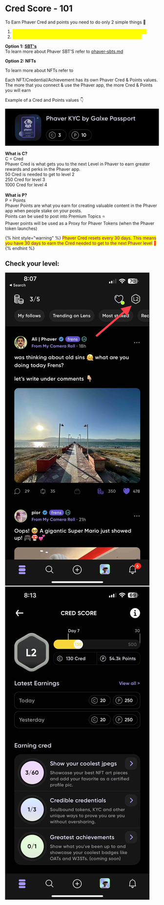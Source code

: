 # Cred Score - 101

To Earn Phaver Cred and points you need to do only 2 simple things 🤝

1. <mark style="color:yellow;">**Connect your SBTs/NFTs or Achievements to your Phaver Profile**</mark>&#x20;
2. <mark style="color:yellow;">**Use the Phaver app - DAILY. Each day you are active in the app**</mark>

**Option 1:** [**SBT's**](phaver-sbts.md)\
To learn more about Phaver SBT'S refer to [phaver-sbts.md](phaver-sbts.md "mention")

**Option 2: NFTs**

To learn more about NFTs refer to&#x20;



Each NFT/Credential/Achievement has its own Phaver Cred & Points values.\
The more that you connect & use the Phaver app, the more Cred & Points you will earn

&#x20;Example of a Cred and Points values 👇

![](<../../../.gitbook/assets/image (1) (1).png>)

**What is C?** \
C = Cred \
Phaver Cred is what gets you to the next Level in Phaver to earn greater rewards and perks in the Phaver app. \
50 Cred is needed to get to level 2 \
250 Cred for level 3 \
1000 Cred for level 4 \
\
**What is P?** \
P = Points\
Phaver Points are what you earn for creating valuable content in the Phaver app when people stake on your posts. \
Points can be used to post into Premium Topics :star:\
Phaver points will be used as a Proxy for Phaver Tokens (when the Phaver token launches)

{% hint style="warning" %}
<mark style="color:purple;">Phaver Cred resets every 30 days. This means you have 30 days to earn the Cred needed to get to the next Phaver level</mark> <mark style="color:red;">💜</mark>
{% endhint %}

## **Check your level:**&#x20;

![](<../../../.gitbook/assets/image (2) (1).png>)![](<../../../.gitbook/assets/image (3) (1).png>)

